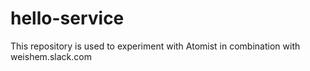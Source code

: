 # hello-service

This repository is used to experiment with Atomist in combination with weishem.slack.com
